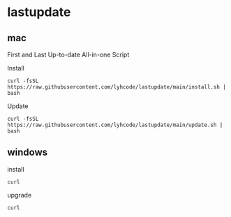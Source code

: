 # lastupdate
## mac
First and Last Up-to-date All-in-one Script

Install

```
curl -fsSL https://raw.githubusercontent.com/lyhcode/lastupdate/main/install.sh | bash
```

Update


```
curl -fsSL https://raw.githubusercontent.com/lyhcode/lastupdate/main/update.sh | bash
```

## windows

install
```
curl
```

upgrade
```
curl
```